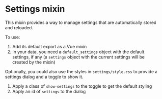 # Settings mixin

This mixin provides a way to manage settings that are automatically stored and reloaded.

To use:

1. Add its default export as a Vue mixin
2. In your data, you need a `default_settings` object with the default settings, if any (a `settings` object with the current settings will be created by the mixin)

Optionally, you could also use the styles in `settings/style.css` to provide a settings dialog and a toggle to show it.
1. Apply a class of `show-settings` to the toggle to get the default styling
2. Apply an id of `settings` to the dialog
